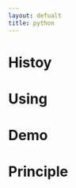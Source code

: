 ```yaml
---
layout: defualt
title: python
---
```


<h1>Histoy</h1>
<h1>Using</h1>
<h1>Demo</h1>
<h1>Principle</h1>
